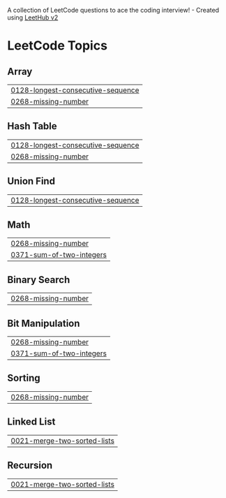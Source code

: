A collection of LeetCode questions to ace the coding interview! - Created using [LeetHub v2](https://github.com/arunbhardwaj/LeetHub-2.0)
<!---LeetCode Topics Start-->
# LeetCode Topics
## Array
|  |
| ------- |
| [0128-longest-consecutive-sequence](https://github.com/choyeonkyu/leetcode/tree/master/0128-longest-consecutive-sequence) |
| [0268-missing-number](https://github.com/choyeonkyu/leetcode/tree/master/0268-missing-number) |
## Hash Table
|  |
| ------- |
| [0128-longest-consecutive-sequence](https://github.com/choyeonkyu/leetcode/tree/master/0128-longest-consecutive-sequence) |
| [0268-missing-number](https://github.com/choyeonkyu/leetcode/tree/master/0268-missing-number) |
## Union Find
|  |
| ------- |
| [0128-longest-consecutive-sequence](https://github.com/choyeonkyu/leetcode/tree/master/0128-longest-consecutive-sequence) |
## Math
|  |
| ------- |
| [0268-missing-number](https://github.com/choyeonkyu/leetcode/tree/master/0268-missing-number) |
| [0371-sum-of-two-integers](https://github.com/choyeonkyu/leetcode/tree/master/0371-sum-of-two-integers) |
## Binary Search
|  |
| ------- |
| [0268-missing-number](https://github.com/choyeonkyu/leetcode/tree/master/0268-missing-number) |
## Bit Manipulation
|  |
| ------- |
| [0268-missing-number](https://github.com/choyeonkyu/leetcode/tree/master/0268-missing-number) |
| [0371-sum-of-two-integers](https://github.com/choyeonkyu/leetcode/tree/master/0371-sum-of-two-integers) |
## Sorting
|  |
| ------- |
| [0268-missing-number](https://github.com/choyeonkyu/leetcode/tree/master/0268-missing-number) |
## Linked List
|  |
| ------- |
| [0021-merge-two-sorted-lists](https://github.com/choyeonkyu/leetcode/tree/master/0021-merge-two-sorted-lists) |
## Recursion
|  |
| ------- |
| [0021-merge-two-sorted-lists](https://github.com/choyeonkyu/leetcode/tree/master/0021-merge-two-sorted-lists) |
<!---LeetCode Topics End-->